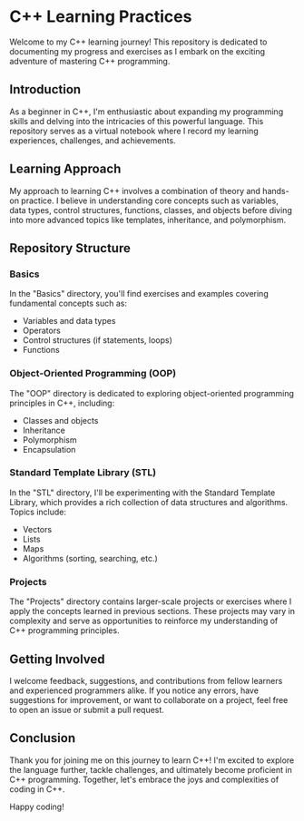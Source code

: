 
# C++ Learning Practices

Welcome to my C++ learning journey! This repository is dedicated to documenting my progress and exercises as I embark on the exciting adventure of mastering C++ programming.

## Introduction

As a beginner in C++, I'm enthusiastic about expanding my programming skills and delving into the intricacies of this powerful language. This repository serves as a virtual notebook where I record my learning experiences, challenges, and achievements.

## Learning Approach

My approach to learning C++ involves a combination of theory and hands-on practice. I believe in understanding core concepts such as variables, data types, control structures, functions, classes, and objects before diving into more advanced topics like templates, inheritance, and polymorphism.

## Repository Structure

### Basics

In the "Basics" directory, you'll find exercises and examples covering fundamental concepts such as:

- Variables and data types
- Operators
- Control structures (if statements, loops)
- Functions

### Object-Oriented Programming (OOP)

The "OOP" directory is dedicated to exploring object-oriented programming principles in C++, including:

- Classes and objects
- Inheritance
- Polymorphism
- Encapsulation

### Standard Template Library (STL)

In the "STL" directory, I'll be experimenting with the Standard Template Library, which provides a rich collection of data structures and algorithms. Topics include:

- Vectors
- Lists
- Maps
- Algorithms (sorting, searching, etc.)

### Projects

The "Projects" directory contains larger-scale projects or exercises where I apply the concepts learned in previous sections. These projects may vary in complexity and serve as opportunities to reinforce my understanding of C++ programming principles.

## Getting Involved

I welcome feedback, suggestions, and contributions from fellow learners and experienced programmers alike. If you notice any errors, have suggestions for improvement, or want to collaborate on a project, feel free to open an issue or submit a pull request.

## Conclusion

Thank you for joining me on this journey to learn C++! I'm excited to explore the language further, tackle challenges, and ultimately become proficient in C++ programming. Together, let's embrace the joys and complexities of coding in C++.

Happy coding!
